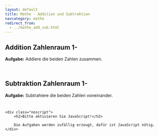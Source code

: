 ```yaml
---
layout: default
title: Mathe - Addition und Subtraktion
navcategory: mathe
redirect_from:
  - ../mathe_add_sub.html
---
```

## Addition Zahlenraum 1-<span id="max"></span>

**Aufgabe:** Addiere die beiden Zahlen zusammen.

<div id="content" class="group">
</div>

<br/>

## Subtraktion Zahlenraum 1-<span id="max2"></span>

**Aufgabe:** Subtrahiere die beiden Zahlen voneinander.

<div id="content2" class="group">
</div>
<div id="content3" class="group" style="margin-top:40px">
</div>

<script type="text/javascript">
function init() {
    var maxStr = getParameterByName("max");
    var max = 1000;
    var iFormat = new Intl.NumberFormat('de-DE');
    if (maxStr !== null) {
        max = parseInt(maxStr, 10);
    }
    $("#max").html(iFormat.format(max));

    add(max, "#content");

    $("#max2").html(iFormat.format(max));
    sub(max, "#content2");

    if (max <= 20) {
        subWithIcons(Math.min(max, 18), "#content3", 2);
    }
}
</script><noscript>
    <div class="noscript">
        <h2>Bitte aktivieren Sie JavaScript!</h2>

        Die Aufgaben werden zufällig erzeugt, dafür ist JavaScript nötig.
    </div>
</noscript>

